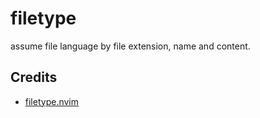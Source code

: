 # filetype

assume file language by file extension, name and content.

## Credits

- [filetype.nvim](https://github.com/nathom/filetype.nvim)
